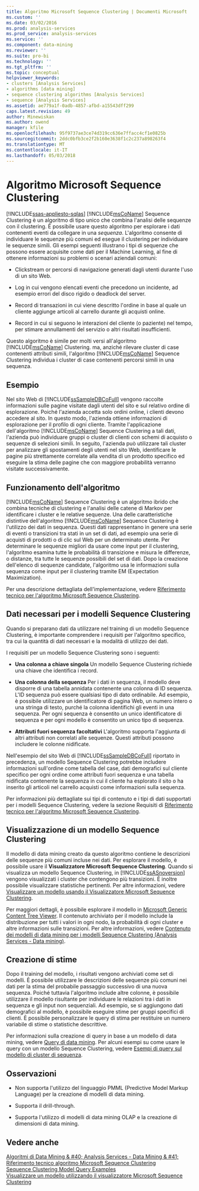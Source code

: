```yaml
---
title: Algoritmo Microsoft Sequence Clustering | Documenti Microsoft
ms.custom: ''
ms.date: 03/02/2016
ms.prod: analysis-services
ms.prod_service: analysis-services
ms.service: ''
ms.component: data-mining
ms.reviewer: ''
ms.suite: pro-bi
ms.technology: ''
ms.tgt_pltfrm: ''
ms.topic: conceptual
helpviewer_keywords:
- clusters [Analysis Services]
- algorithms [data mining]
- sequence clustering algorithms [Analysis Services]
- sequence [Analysis Services]
ms.assetid: ae779a1f-0adb-4857-afbd-a15543dff299
caps.latest.revision: 49
author: Minewiskan
ms.author: owend
manager: kfile
ms.openlocfilehash: 95f9737ae3ce74d319cc636e7ffacc4cf1e0825b
ms.sourcegitcommit: 2ddc0bfb3ce2f2b160e3638f1c2c237a898263f4
ms.translationtype: MT
ms.contentlocale: it-IT
ms.lasthandoff: 05/03/2018
---
```

# <a name="microsoft-sequence-clustering-algorithm"></a>Algoritmo Microsoft Sequence Clustering
[!INCLUDE[ssas-appliesto-sqlas](../../includes/ssas-appliesto-sqlas.md)]
  [!INCLUDE[msCoName](../../includes/msconame-md.md)] Sequence Clustering è un algoritmo di tipo unico che combina l'analisi delle sequenze con il clustering. È possibile usare questo algoritmo per esplorare i dati contenenti eventi da collegare in una *sequenza*. L'algoritmo consente di individuare le sequenze più comuni ed esegue il clustering per individuare le sequenze simili. Gli esempi seguenti illustrano i tipi di sequenze che possono essere acquisite come dati per il Machine Learning, al fine di ottenere informazioni su problemi o scenari aziendali comuni:  
  
-   Clickstream or percorsi di navigazione generati dagli utenti durante l'uso di un sito Web.  
  
-   Log in cui vengono elencati eventi che precedono un incidente, ad esempio errori del disco rigido o deadlock del server.  
  
-   Record di transazioni in cui viene descritto l'ordine in base al quale un cliente aggiunge articoli al carrello durante gli acquisti online.  
  
-   Record in cui si seguono le interazioni del cliente (o paziente) nel tempo, per stimare annullamenti del servizio o altri risultati insufficienti.  
  
 Questo algoritmo è simile per molti versi all'algoritmo [!INCLUDE[msCoName](../../includes/msconame-md.md)] Clustering. ma, anziché rilevare cluster di case contenenti attributi simili, l'algoritmo [!INCLUDE[msCoName](../../includes/msconame-md.md)] Sequence Clustering individua i cluster di case contenenti percorsi simili in una sequenza.  
  
## <a name="example"></a>Esempio  
 Nel sito Web di [!INCLUDE[ssSampleDBCoFull](../../includes/sssampledbcofull-md.md)] vengono raccolte informazioni sulle pagine visitate dagli utenti del sito e sul relativo ordine di esplorazione. Poiché l'azienda accetta solo ordini online, i clienti devono accedere al sito. In questo modo, l'azienda ottiene informazioni di esplorazione per il profilo di ogni cliente. Tramite l'applicazione dell'algoritmo [!INCLUDE[msCoName](../../includes/msconame-md.md)] Sequence Clustering a tali dati, l'azienda può individuare gruppi o cluster di clienti con schemi di acquisto o sequenze di selezioni simili. In seguito, l'azienda può utilizzare tali cluster per analizzare gli spostamenti degli utenti nel sito Web, identificare le pagine più strettamente correlate alla vendita di un prodotto specifico ed eseguire la stima delle pagine che con maggiore probabilità verranno visitate successivamente.  
  
## <a name="how-the-algorithm-works"></a>Funzionamento dell'algoritmo  
 [!INCLUDE[msCoName](../../includes/msconame-md.md)] Sequence Clustering è un algoritmo ibrido che combina tecniche di clustering e l'analisi delle catene di Markov per identificare i cluster e le relative sequenze.  Una delle caratteristiche distintive dell'algoritmo [!INCLUDE[msCoName](../../includes/msconame-md.md)] Sequence Clustering è l'utilizzo dei dati in sequenza. Questi dati rappresentano in genere una serie di eventi o transizioni tra stati in un set di dati, ad esempio una serie di acquisti di prodotti o di clic sul Web per un determinato utente. Per determinare le sequenze migliori da usare come input per il clustering, l'algoritmo esamina tutte le probabilità di transizione e misura le differenze, o distanze, tra tutte le sequenze possibili del set di dati. Dopo la creazione dell'elenco di sequenze candidate, l'algoritmo usa le informazioni sulla sequenza come input per il clustering tramite EM (Expectation Maximization).  
  
 Per una descrizione dettagliata dell'implementazione, vedere [Riferimento tecnico per l'algoritmo Microsoft Sequence Clustering](../../analysis-services/data-mining/microsoft-sequence-clustering-algorithm-technical-reference.md).  
  
## <a name="data-required-for-sequence-clustering-models"></a>Dati necessari per i modelli Sequence Clustering  
 Quando si preparano dati da utilizzare nel training di un modello Sequence Clustering, è importante comprendere i requisiti per l'algoritmo specifico, tra cui la quantità di dati necessari e la modalità di utilizzo dei dati.  
  
 I requisiti per un modello Sequence Clustering sono i seguenti:  
  
-   **Una colonna a chiave singola** Un modello Sequence Clustering richiede una chiave che identifica i record.  
  
-   **Una colonna della sequenza** Per i dati in sequenza, il modello deve disporre di una tabella annidata contenente una colonna di ID sequenza. L'ID sequenza può essere qualsiasi tipo di dato ordinabile. Ad esempio, è possibile utilizzare un identificatore di pagina Web, un numero intero o una stringa di testo, purché la colonna identifichi gli eventi in una sequenza. Per ogni sequenza è consentito un unico identificatore di sequenza e per ogni modello è consentito un unico tipo di sequenza.  
  
-   **Attributi fuori sequenza facoltativi** L'algoritmo supporta l'aggiunta di altri attributi non correlati alle sequenze. Questi attributi possono includere le colonne nidificate.  
  
 Nell'esempio del sito Web di [!INCLUDE[ssSampleDBCoFull](../../includes/sssampledbcofull-md.md)] riportato in precedenza, un modello Sequence Clustering potrebbe includere informazioni sull'ordine come tabella del case, dati demografici sul cliente specifico per ogni ordine come attributi fuori sequenza e una tabella nidificata contenente la sequenza in cui il cliente ha esplorato il sito o ha inserito gli articoli nel carrello acquisti come informazioni sulla sequenza.  
  
 Per informazioni più dettagliate sui tipi di contenuto e i tipi di dati supportati per i modelli Sequence Clustering, vedere la sezione Requisiti di [Riferimento tecnico per l'algoritmo Microsoft Sequence Clustering](../../analysis-services/data-mining/microsoft-sequence-clustering-algorithm-technical-reference.md).  
  
## <a name="viewing-a-sequence-clustering-model"></a>Visualizzazione di un modello Sequence Clustering  
 Il modello di data mining creato da questo algoritmo contiene le descrizioni delle sequenze più comuni incluse nei dati. Per esplorare il modello, è possibile usare il **Visualizzatore Microsoft Sequence Clustering**. Quando si visualizza un modello Sequence Clustering, in [!INCLUDE[ssASnoversion](../../includes/ssasnoversion-md.md)] vengono visualizzati i cluster che contengono più transizioni. È inoltre possibile visualizzare statistiche pertinenti. Per altre informazioni, vedere [Visualizzare un modello usando il Visualizzatore Microsoft Sequence Clustering](../../analysis-services/data-mining/browse-a-model-using-the-microsoft-sequence-cluster-viewer.md).  
  
 Per maggiori dettagli, è possibile esplorare il modello in [Microsoft Generic Content Tree Viewer](../../analysis-services/data-mining/browse-a-model-using-the-microsoft-generic-content-tree-viewer.md). Il contenuto archiviato per il modello include la distribuzione per tutti i valori in ogni nodo, la probabilità di ogni cluster e altre informazioni sulle transizioni. Per altre informazioni, vedere [Contenuto dei modelli di data mining per i modelli Sequence Clustering &#40;Analysis Services - Data mining&#41;](../../analysis-services/data-mining/mining-model-content-for-sequence-clustering-models.md).  
  
## <a name="creating-predictions"></a>Creazione di stime  
 Dopo il training del modello, i risultati vengono archiviati come set di modelli. È possibile utilizzare le descrizioni delle sequenze più comuni nei dati per la stima del probabile passaggio successivo di una nuova sequenza. Poiché tuttavia l'algoritmo include altre colonne, è possibile utilizzare il modello risultante per individuare le relazioni tra i dati in sequenza e gli input non sequenziali. Ad esempio, se si aggiungono dati demografici al modello, è possibile eseguire stime per gruppi specifici di clienti. È possibile personalizzare le query di stima per restituire un numero variabile di stime o statistiche descrittive.  
  
 Per informazioni sulla creazione di query in base a un modello di data mining, vedere [Query di data mining](../../analysis-services/data-mining/data-mining-queries.md). Per alcuni esempi su come usare le query con un modello Sequence Clustering, vedere [Esempi di query sul modello di cluster di sequenza](../../analysis-services/data-mining/sequence-clustering-model-query-examples.md).  
  
## <a name="remarks"></a>Osservazioni  
  
-   Non supporta l'utilizzo del linguaggio PMML (Predictive Model Markup Language) per la creazione di modelli di data mining.  
  
-   Supporta il drill-through.  
  
-   Supporta l'utilizzo di modelli di data mining OLAP e la creazione di dimensioni di data mining.  
  
## <a name="see-also"></a>Vedere anche  
 [Algoritmi di Data Mining & #40; Analysis Services - Data Mining & #41;](../../analysis-services/data-mining/data-mining-algorithms-analysis-services-data-mining.md)   
 [Riferimento tecnico algoritmo Microsoft Sequence Clustering](../../analysis-services/data-mining/microsoft-sequence-clustering-algorithm-technical-reference.md)   
 [Sequence Clustering Model Query Examples](../../analysis-services/data-mining/sequence-clustering-model-query-examples.md)   
 [Visualizzare un modello utilizzando il visualizzatore Microsoft Sequence Clustering](../../analysis-services/data-mining/browse-a-model-using-the-microsoft-sequence-cluster-viewer.md)  
  
  
